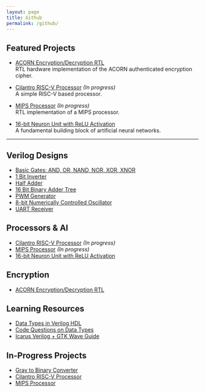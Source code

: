 ```yaml
---
layout: page
title: Github
permalink: /github/
---
```


## Featured Projects

- [ACORN Encryption/Decryption RTL](https://github.com/Ikarthikmb/ACORN128b2025/tree/state_in_top)  
  RTL hardware implementation of the ACORN authenticated encryption cipher.
  
- [Cilantro RISC-V Processor](https://github.com/Ikarthikmb/rtl_designs) *(In progress)*  
  A simple RISC-V based processor.

- [MIPS Processor](https://github.com/Ikarthikmb/rtl_designs/tree/main/8_mips_processor) *(In progress)*  
  RTL implementation of a MIPS processor.

- [16-bit Neuron Unit with ReLU Activation](https://github.com/Ikarthikmb/rtl_designs/blob/main/9_neuron_unit/README.md)  
  A fundamental building block of artificial neural networks.

---

## Verilog Designs

- [Basic Gates: AND, OR, NAND, NOR, XOR, XNOR](https://github.com/Ikarthikmb/VerilogFod/blob/main/gates/basic_gates.v)
- [1 Bit Inverter](https://github.com/Ikarthikmb/VerilogFod/blob/main/inverter/inverter.v)
- [Half Adder](https://github.com/Ikarthikmb/VerilogFod/blob/main/half_adder.v)
- [16 Bit Binary Adder Tree](https://github.com/Ikarthikmb/VerilogFod/blob/main/binary_adder_tree.v)
- [PWM Generator](https://github.com/Ikarthikmb/rtl_designs/blob/main/5_pwm_generator/README.md)
- [8-bit Numerically Controlled Oscillator](https://github.com/Ikarthikmb/rtl_designs/blob/main/6_numerically_controlled_oscillator/README.md)
- [UART Receiver](https://github.com/Ikarthikmb/VerilogFod/blob/main/uart_rx.v)

## Processors & AI

- [Cilantro RISC-V Processor](https://github.com/Ikarthikmb/rtl_designs) *(In progress)*
- [MIPS Processor](https://github.com/Ikarthikmb/rtl_designs/tree/main/8_mips_processor) *(In progress)*
- [16-bit Neuron Unit with ReLU Activation](https://github.com/Ikarthikmb/rtl_designs/blob/main/9_neuron_unit/README.md)

## Encryption

- [ACORN Encryption/Decryption RTL](https://github.com/Ikarthikmb/ACORN128b2025/tree/state_in_top)

## Learning Resources

- [Data Types in Verilog HDL](https://github.com/Ikarthikmb/VerilogFod/blob/main/data_types/data_types.v)
- [Code Questions on Data Types](https://github.com/Ikarthikmb/VerilogFod/blob/main/assignment2.md)
- [Icarus Verilog + GTK Wave Guide](https://github.com/Ikarthikmb/VerilogFod/blob/main/References/Icarus_Verilog_GTKWave_guide.pdf)

## In-Progress Projects

- [Gray to Binary Converter](https://github.com/Ikarthikmb/rtl_designs)
- [Cilantro RISC-V Processor](https://github.com/Ikarthikmb/rtl_designs)
- [MIPS Processor](https://github.com/Ikarthikmb/rtl_designs/tree/main/8_mips_processor)

